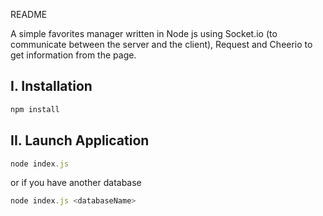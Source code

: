 README

A simple favorites manager written in Node js using Socket.io (to communicate between the server and the client), Request and Cheerio to get information from the page.

I. Installation
---------------
```js
npm install
```
II. Launch Application
---------------
```js
node index.js
```
or if you have another database

```js
node index.js <databaseName>
```
